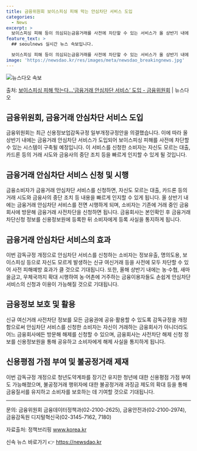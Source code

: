 ```yaml
---
title: 금융위원회 보이스피싱 피해 막는 안심차단 서비스 도입
categories:
  - News
excerpt: >
  보이스피싱 피해 등이 의심되는금융거래를 사전에 차단할 수 있는 서비스가 올 상반기 내에 도입된다. 금융소비자…
feature_text: >
  ## seoulnews 실시간 뉴스 속보입니다.

  보이스피싱 피해 등이 의심되는금융거래를 사전에 차단할 수 있는 서비스가 올 상반기 내에 도입된다. 금융소비자…
image: 'https://newsdao.kr/res/images/meta/newsdao_breakingnews.jpg'
---
```


![뉴스다오 속보](https://newsdao.kr/res/images/meta/newsdao_breakingnews.jpg)

<p>출처: <a href="https://newsdao.kr/3618" rel="dofollow">보이스피싱 피해 막는다…‘금융거래 안심차단 서비스’ 도입 - 금융위원회</a> | 뉴스다오</p>

<h2 data-ke-size="size26">금융위원회, 금융거래 안심차단 서비스 도입</h2>
<p data-ke-size="size16">금융위원회는 최근 신용정보업감독규정 일부개정규정안을 의결했습니다. 이에 따라 올 상반기 내에는 금융거래 안심차단 서비스가 도입되어 보이스피싱 피해를 사전에 차단할 수 있는 시스템이 구축될 예정입니다. 이 서비스를 신청한 소비자는 자신도 모르는 대출, 카드론 등의 거래 시도와 금융사의 중단 조치 등을 빠르게 인지할 수 있게 될 것입니다.</p>

<h2 data-ke-size="size26">금융거래 안심차단 서비스 신청 및 시행</h2>
<p data-ke-size="size16">금융소비자가 금융거래 안심차단 서비스를 신청하면, 자신도 모르는 대출, 카드론 등의 거래 시도와 금융사의 중단 조치 등 내용을 빠르게 인지할 수 있게 됩니다. 올 상반기 내에는 금융거래 안심차단 서비스를 전면 시행하게 되며, 소비자는 기존에 거래 중인 금융회사에 방문해 금융거래 사전차단을 신청하면 됩니다. 금융회사는 본인확인 후 금융거래 차단신청 정보를 신용정보원에 등록한 뒤 소비자에게 등록 사실을 통지하게 됩니다.</p>

<h2 data-ke-size="size26">금융거래 안심차단 서비스의 효과</h2>
<p data-ke-size="size16">이번 감독규정 개정으로 안심차단 서비스를 신청하는 소비자는 정보유출, 명의도용, 보이스피싱 등으로 자신도 모르게 발생하는 신규 여신거래 등을 사전에 모두 차단할 수 있어 사전 피해예방 효과가 클 것으로 기대됩니다. 또한, 올해 상반기 내에는 농·수협, 새마을금고, 우체국까지 확대 시행하여 농·어촌에 거주하는 금융이용자들도 손쉽게 안심차단서비스의 신청과 이용이 가능해질 것으로 기대됩니다.</p>

<h2 data-ke-size="size26">금융정보 보호 및 활용</h2>
<p data-ke-size="size16">신규 여신거래 사전차단 정보를 모든 금융권에 공유·활용할 수 있도록 감독규정을 개정함으로써 안심차단 서비스를 신청한 소비자는 자신이 거래하는 금융회사가 아니더라도 어느 금융회사에든 방문해 해제를 신청할 수 있으며, 금융회사는 사전차단 해제 신청 정보를 신용정보원을 통해 공유하고 소비자에게 해제 사실을 통지하게 됩니다.</p>

<h2 data-ke-size="size26">신용평점 가점 부여 및 불공정거래 제재</h2>
<p data-ke-size="size16">이번 감독규정 개정으로 청년도약계좌를 장기간 유지한 청년에 대한 신용평점 가점 부여도 가능해졌으며, 불공정거래 행위자에 대한 불공정거래 과징금 제도의 확대 등을 통해 금융질서를 유지하고 소비자를 보호하는 데 기여할 것으로 기대됩니다.</p>

<hr>

<p data-ke-size="size16">문의: 금융위원회 금융데이터정책과(02-2100-2625), 금융안전과(02-2100-2974), 금융감독원 디지털혁신국(02-3145-7162, 7180)</p>
<p data-ke-size="size16">자료출처: 정책브리핑 <a href="https://newsdao.kr/3618">www.korea.kr</a></p> 

신속 뉴스 바로가기 👉 <a href="https://newsdao.kr" rel="dofollow">https://newsdao.kr</a>


